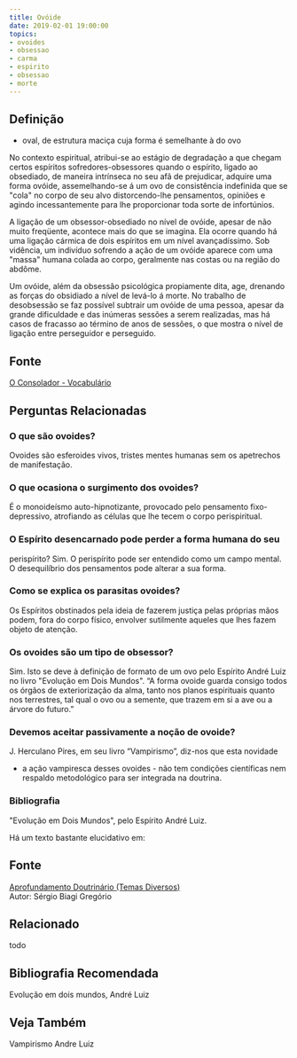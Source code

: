 ```yaml
---
title: Ovóide
date: 2019-02-01 19:00:00
topics:
- ovoides
- obsessao
- carma
- espirito
- obsessao
- morte
---
```


## Definição
* oval, de estrutura maciça cuja forma é semelhante à do ovo

No contexto espiritual, atribui-se ao estágio de degradação a que chegam certos
espíritos sofredores-obsessores quando o espírito, ligado ao obsediado, de maneira
intrínseca no seu afã de prejudicar, adquire uma forma ovóide, assemelhando-se á
um ovo de consistência indefinida que se "cola" no corpo de seu alvo
distorcendo-lhe pensamentos, opiniões e agindo incessantemente para lhe
proporcionar toda sorte de infortúnios.

A ligação de um obsessor-obsediado no nível de ovóide, apesar de não muito
freqüente, acontece mais do que se imagina. Ela ocorre quando há uma ligação
cármica de dois espíritos em um nível avançadíssimo. Sob vidência, um indivíduo
sofrendo a ação de um ovóide aparece com uma "massa" humana colada ao corpo,
geralmente nas costas ou na região do abdôme.

Um ovóide, além da obsessão psicológica propiamente dita, age, drenando as
forças do obsidiado a nível de levá-lo á morte. No trabalho de desobsessão se
faz possível subtrair um ovóide de uma pessoa, apesar da grande dificuldade e
das inúmeras sessões a serem realizadas, mas há casos de fracasso ao término de
anos de sessões, o que mostra o nível de ligação entre perseguidor e
perseguido.

## Fonte
[O Consolador - Vocabulário](http://www.oconsolador.com.br/linkfixo/vocabulario/principal.html)

## Perguntas Relacionadas

### O que são ovoides?
Ovoides são esferoides vivos, tristes mentes humanas sem os apetrechos
de manifestação.

### O que ocasiona o surgimento dos ovoides?
É o monoideísmo auto-hipnotizante, provocado pelo pensamento
fixo-depressivo, atrofiando as células que lhe tecem o corpo
perispiritual.

### O Espírito desencarnado pode perder a forma humana do seu
perispírito?
Sim. O perispírito pode ser entendido como um campo mental. O
desequilíbrio dos pensamentos pode alterar a sua forma.

### Como se explica os parasitas ovoides?
Os Espíritos obstinados pela ideia de fazerem justiça pelas próprias
mãos podem, fora do corpo físico, envolver sutilmente aqueles que lhes
fazem objeto de atenção.

### Os ovoides são um tipo de obsessor?
Sim. Isto se deve à definição de formato de um ovo pelo Espírito André
Luiz no livro "Evolução em Dois Mundos". “A forma ovoide guarda consigo
todos os órgãos de exteriorização da alma, tanto nos planos espirituais
quanto nos terrestres, tal qual o ovo ou a semente, que trazem em si a
ave ou a árvore do futuro.”

### Devemos aceitar passivamente a noção de ovoide?
J. Herculano Pires, em seu livro “Vampirismo”, diz-nos que esta novidade
- a ação vampiresca desses ovoides - não tem condições científicas nem
respaldo metodológico para ser integrada na doutrina.

### Bibliografia
"Evolução em Dois Mundos", pelo Espírito André Luiz.

Há um texto bastante elucidativo em:

## Fonte
[Aprofundamento Doutrinário (Temas Diversos)](https://sites.google.com/view/aprofundamentodoutrinario/ovoides)  
Autor: Sérgio Biagi Gregório





## Relacionado
todo

## Bibliografia Recomendada
Evolução em dois mundos, André Luiz

## Veja Também
Vampirismo
Andre Luiz
